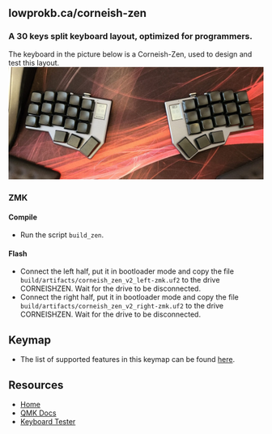 ## lowprokb.ca/corneish-zen
### A 30 keys split keyboard layout, optimized for programmers.

The keyboard in the picture below is a Corneish-Zen, used to design and test this layout.
![img](../../../../../img/zen.png)

### ZMK

#### Compile

- Run the script `build_zen`.

#### Flash

- Connect the left half, put it in bootloader mode and copy the file `build/artifacts/corneish_zen_v2_left-zmk.uf2` to the drive CORNEISHZEN. Wait for the drive to be disconnected.
- Connect the right half, put it in bootloader mode and copy the file `build/artifacts/corneish_zen_v2_right-zmk.uf2` to the drive CORNEISHZEN. Wait for the drive to be disconnected.

## Keymap

- The list of supported features in this keymap can be found [here](../../../config/rafaelromao/readme.md).

## Resources

- [Home](https://github.com/rafaelromao/keyboards)
- [QMK Docs](https://docs.qmk.fm)
- [Keyboard Tester](https://config.qmk.fm/#/test)
